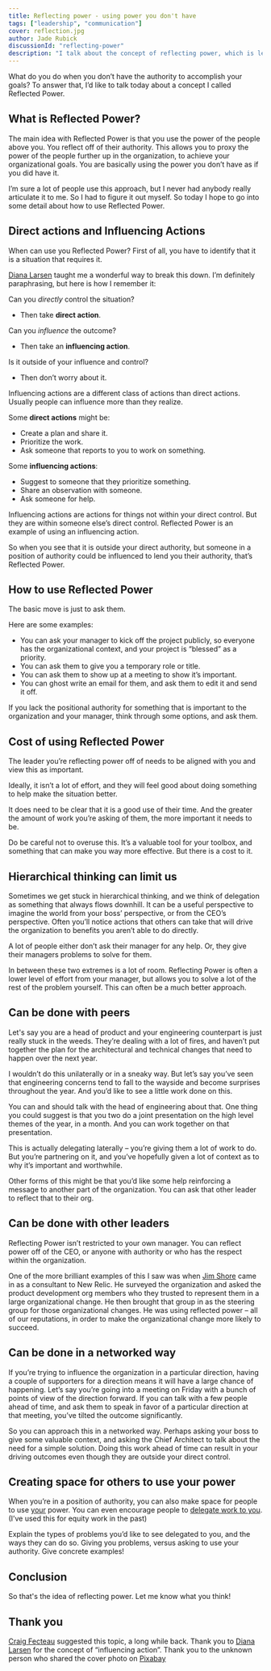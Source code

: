 ```yaml
---
title: Reflecting power - using power you don't have
tags: ["leadership", "communication"]
cover: reflection.jpg
author: Jade Rubick
discussionId: "reflecting-power"
description: "I talk about the concept of reflecting power, which is leveraging other people's power and authority."
---
```


What do you do when you don’t have the authority to accomplish your goals? To answer that, I’d like to talk today about a concept I called Reflected Power.

<re-img src="reflection.jpg"></re-img>

## What is Reflected Power?

The main idea with Reflected Power is that you use the power of the people above you. You reflect off of their authority. This allows you to proxy the power of the people further up in the organization, to achieve your organizational goals. You are basically using the power you don’t have as if you did have it.

<re-img src="bouncing.png" width="50%"></re-img>

I’m sure a lot of people use this approach, but I never had anybody really articulate it to me. So I had to figure it out myself. So today I hope to go into some detail about how to use Reflected Power.


## Direct actions and Influencing Actions

When can use you Reflected Power? First of all, you have to identify that it is a situation that requires it. 

[Diana Larsen](https://www.dianalarsen.com/about) taught me a wonderful way to break this down. I’m definitely paraphrasing, but here is how I remember it: 

Can you *directly* control the situation? 
* Then take **direct action**.

Can you *influence* the outcome?
* Then take an **influencing action**.

Is it outside of your influence and control?
* Then don’t worry about it.

<re-img src="direct-indirect-actions.png" width="50%"></re-img>

Influencing actions are a different class of actions than direct actions. Usually people can influence more than they realize.

Some **direct actions** might be:
* Create a plan and share it.
* Prioritize the work.
* Ask someone that reports to you to work on something.

Some **influencing actions**:
* Suggest to someone that they prioritize something.
* Share an observation with someone.
* Ask someone for help.

Influencing actions are actions for things not within your direct control. But they are within someone else’s direct control. Reflected Power is an example of using an influencing action. 

So when you see that it is outside your direct authority, but someone in a position of authority could be influenced to lend you their authority, that’s Reflected Power.


## How to use Reflected Power

The basic move is just to ask them.

Here are some examples:
* You can ask your manager to kick off the project publicly, so everyone has the organizational context, and your project is “blessed” as a priority.
* You can ask them to give you a temporary role or title.
* You can ask them to show up at a meeting to show it’s important.
* You can ghost write an email for them, and ask them to edit it and send it off.

If you lack the positional authority for something that is important to the organization and your manager, think through some options, and ask them. 


## Cost of using Reflected Power

The leader you’re reflecting power off of needs to be aligned with you and view this as important. 

Ideally, it isn’t a lot of effort, and they will feel good about doing something to help make the situation better. 

It does need to be clear that it is a good use of their time. And the greater the amount of work you’re asking of them, the more important it needs to be. 

Do be careful not to overuse this. It’s a valuable tool for your toolbox, and something that can make you way more effective. But there is a cost to it. 


## Hierarchical thinking can limit us

Sometimes we get stuck in hierarchical thinking, and we think of delegation as something that always flows downhill. It can be a useful perspective to imagine the world from your boss’ perspective, or from the CEO’s perspective. Often you’ll notice actions that others can take that will drive the organization to benefits you aren’t able to do directly.

A lot of people either don’t ask their manager for any help. Or, they give their managers problems to solve for them. 

In between these two extremes is a lot of room. Reflecting Power is often a lower level of effort from your manager, but allows you to solve a lot of the rest of the problem yourself. This can often be a much better approach. 


## Can be done with peers

Let's say you are a head of product and your engineering counterpart is just really stuck in the weeds. They’re dealing with a lot of fires, and haven’t put together the plan for the architectural and technical changes that need to happen over the next year.

I wouldn’t do this unilaterally or in a sneaky way. But let’s say you’ve seen that engineering concerns tend to fall to the wayside and become surprises throughout the year. And you’d like to see a little work done on this. 

You can and should talk with the head of engineering about that. One thing you could suggest is that you two do a joint presentation on the high level themes of the year, in a month. And you can work together on that presentation. 

This is actually delegating laterally – you’re giving them a lot of work to do. But you’re partnering on it, and you’ve hopefully given a lot of context as to why it’s important and worthwhile. 

Other forms of this might be that you’d like some help reinforcing a message to another part of the organization. You can ask that other leader to reflect that to their org. 


## Can be done with other leaders

Reflecting Power isn’t restricted to your own manager. You can reflect power off of the CEO, or anyone with authority or who has the respect within the organization. 

One of the more brilliant examples of this I saw was when [Jim Shore](https://www.jamesshore.com) came in as a consultant to New Relic. He surveyed the organization and asked the product development org members who they trusted to represent them in a large organizational change. He then brought that group in as the steering group for those organizational changes. He was using reflected power – all of our reputations, in order to make the organizational change more likely to succeed.


## Can be done in a networked way

If you’re trying to influence the organization in a particular direction, having a couple of supporters for a direction means it will have a large chance of happening. Let’s say you’re going into a meeting on Friday with a bunch of points of view of the direction forward. If you can talk with a few people ahead of time, and ask them to speak in favor of a particular direction at that meeting, you’ve tilted the outcome significantly.

So you can approach this in a networked way. Perhaps asking your boss to give some valuable context, and asking the Chief Architect to talk about the need for a simple solution. Doing this work ahead of time can result in your driving outcomes even though they are outside your direct control.


## Creating space for others to use your power

When you’re in a position of authority, you can also make space for people to use <span style="text-decoration:underline;">your</span> power. You can even encourage people to [delegate work to you](https://www.rubick.com/equity-benefits-everyone/). (I’ve used this for equity work in the past)

Explain the types of problems you’d like to see delegated to you, and the ways they can do so. Giving you problems, versus asking to use your authority. Give concrete examples!


## Conclusion

So that's the idea of reflecting power. Let me know what you think!


## Thank you

[Craig Fecteau](https://www.linkedin.com/in/craigfecteau) suggested this topic, a long while back. Thank you to [Diana Larsen](https://www.dianalarsen.com/about) for the concept of “influencing action”. Thank you to the unknown person who shared the cover photo on [Pixabay](https://pixabay.com/photos/lake-conifers-clouds-trees-sky-1679708/)